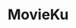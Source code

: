 # MovieKu
[![<bismastr>](https://circleci.com/gh/bismastr/jetpack-submission1.svg?style=svg)](https://app.circleci.com/pipelines/github/bismastr/movieku)
